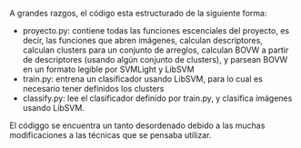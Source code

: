A grandes razgos, el código esta estructurado de la siguiente forma:
- proyecto.py: contiene todas las funciones escenciales del proyecto, es decir, las funciones que abren imágenes, calculan descriptores, calculan clusters para un conjunto de arreglos, calculan BOVW a partir de  descriptores (usando algún conjunto de clusters), y parsean BOVW en un formato legible por SVMLight y LibSVM
- train.py: entrena un clasificador usando LibSVM, para lo cual es necesario tener definidos los clusters
- classify.py: lee el clasificador definido por train.py, y clasifica imágenes usando LibSVM.

El códiggo se encuentra un tanto desordenado debido a las muchas modificaciones a las técnicas que se pensaba utilizar.
